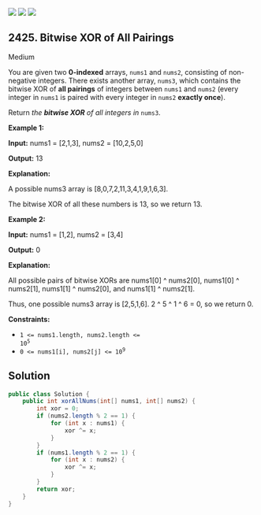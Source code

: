 [![](https://img.shields.io/github/stars/javadev/LeetCode-in-Java?label=Stars&style=flat-square)](https://github.com/javadev/LeetCode-in-Java)
[![](https://img.shields.io/github/forks/javadev/LeetCode-in-Java?label=Fork%20me%20on%20GitHub%20&style=flat-square)](https://github.com/javadev/LeetCode-in-Java/fork)
[![](https://img.shields.io/badge/-LeetCode%20in%20Kotlin-blue?style=flat-square)](https://github.com/javadev/LeetCode-in-Kotlin)

## 2425\. Bitwise XOR of All Pairings

Medium

You are given two **0-indexed** arrays, `nums1` and `nums2`, consisting of non-negative integers. There exists another array, `nums3`, which contains the bitwise XOR of **all pairings** of integers between `nums1` and `nums2` (every integer in `nums1` is paired with every integer in `nums2` **exactly once**).

Return _the **bitwise XOR** of all integers in_ `nums3`.

**Example 1:**

**Input:** nums1 = [2,1,3], nums2 = [10,2,5,0]

**Output:** 13

**Explanation:**

A possible nums3 array is [8,0,7,2,11,3,4,1,9,1,6,3].

The bitwise XOR of all these numbers is 13, so we return 13. 

**Example 2:**

**Input:** nums1 = [1,2], nums2 = [3,4]

**Output:** 0

**Explanation:**

All possible pairs of bitwise XORs are nums1[0] ^ nums2[0], nums1[0] ^ nums2[1], nums1[1] ^ nums2[0], and nums1[1] ^ nums2[1].

Thus, one possible nums3 array is [2,5,1,6]. 2 ^ 5 ^ 1 ^ 6 = 0, so we return 0. 

**Constraints:**

*   <code>1 <= nums1.length, nums2.length <= 10<sup>5</sup></code>
*   <code>0 <= nums1[i], nums2[j] <= 10<sup>9</sup></code>

## Solution

```java
public class Solution {
    public int xorAllNums(int[] nums1, int[] nums2) {
        int xor = 0;
        if (nums2.length % 2 == 1) {
            for (int x : nums1) {
                xor ^= x;
            }
        }
        if (nums1.length % 2 == 1) {
            for (int x : nums2) {
                xor ^= x;
            }
        }
        return xor;
    }
}
```